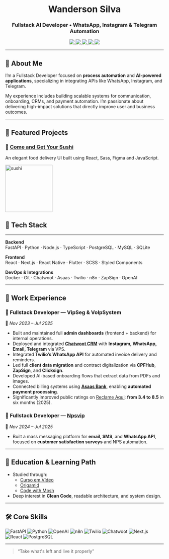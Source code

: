<h1 align="center">Wanderson Silva</h1>
<h3 align="center">Fullstack AI Developer • WhatsApp, Instagram & Telegram Automation</h3>

<p align="center">
  <a href="https://codewithsilva.com" target="_blank">
    <img src="https://img.shields.io/badge/Portfolio-000000?style=for-the-badge&logo=openapiinitiative&logoColor=white"/>
  </a>
  <a href="https://api.whatsapp.com/send?phone=5581987113364&text=Hey" target="_blank">
    <img src="https://img.shields.io/badge/WhatsApp-4CA143?style=for-the-badge&logo=whatsapp&logoColor=white"/>
  </a>
  <a href="https://t.me/codewithsilva" target="_blank">
    <img src="https://img.shields.io/badge/Telegram-2CA5E0?style=for-the-badge&logo=telegram&logoColor=white"/>
  </a>
  <a href="https://www.instagram.com/codewithsilva/" target="_blank">
    <img src="https://img.shields.io/badge/Instagram-C13584?style=for-the-badge&logo=instagram&logoColor=white"/>
  </a>
  <a href="https://drive.google.com/file/d/1NpsNMQDtEE0kVtluqV1O3Y0KLA1-PVj0/view?usp=drive_link" target="_blank">
    <img src="https://img.shields.io/badge/Resume-blue?style=for-the-badge&logo=googledocs&logoColor=white"/>
  </a>
</p>

---

## 🧠 About Me

I’m a Fullstack Developer focused on **process automation** and **AI-powered applications**, specializing in integrating APIs like WhatsApp, Instagram, and Telegram.

My experience includes building scalable systems for communication, onboarding, CRMs, and payment automation. I’m passionate about delivering high-impact solutions that directly improve user and business outcomes.

---

## 🚀 Featured Projects

### 🍣 [Come and Get Your Sushi](https://sushi-phi-three.vercel.app/)

An elegant food delivery UI built using React, Sass, Figma and JavaScript.

<img src="https://i.ibb.co/6535wH7/image.png" alt="sushi" height="150"/>

## 🧰 Tech Stack

---

**Backend**  
FastAPI · Python · Node.js · TypeScript · PostgreSQL · MySQL · SQLite

**Frontend**  
React · Next.js · React Native · Flutter · SCSS · Styled Components

**DevOps & Integrations**  
Docker · Git · Chatwoot · Asaas · Twilio · n8n · ZapSign · OpenAI

---

## 💼 Work Experience

### 🔹 Fullstack Developer — VipSeg & VolpSystem  
📍 *Nov 2023 – Jul 2025*

- Built and maintained full **admin dashboards** (frontend + backend) for internal operations.
- Deployed and integrated [**Chatwoot CRM**](https://github.com/chatwoot/chatwoot) with **Instagram, WhatsApp, Email, Telegram** via VPS.
- Integrated **Twilio’s WhatsApp API** for automated invoice delivery and reminders.
- Led full **client data migration** and contract digitalization via **CPFHub**, **ZapSign**, and **Clicksign**.
- Developed AI-based onboarding flows that extract data from PDFs and images.
- Connected billing systems using [**Asaas Bank**](https://asaas.com), enabling **automated payment processing**.
- Significantly improved public ratings on [Reclame Aqui](https://www.reclameaqui.com.br/empresa/vipseg-brasil/): **from 3.4 to 8.5** in six months (2025).

### 🔹 Fullstack Developer — [Npsvip](https://npsvip.com.br)  
📍 *Nov 2024 – Jul 2025*

- Built a mass messaging platform for **email, SMS**, and **WhatsApp API**, focused on **customer satisfaction surveys** and NPS automation.

---

## 🧠 Education & Learning Path

- Studied through:
  - [Curso em Vídeo](https://www.youtube.com/c/CursoemVídeo)
  - [Origamid](https://www.origamid.com/)
  - [Code with Mosh](https://codewithmosh.com/)
- Deep interest in **Clean Code**, readable architecture, and system design.

---

## 🛠️ Core Skills

![FastAPI](https://img.shields.io/badge/FastAPI-009688?style=flat-square&logo=fastapi&logoColor=white)
![Python](https://img.shields.io/badge/Python-3776AB?style=flat-square&logo=python&logoColor=white)
![OpenAI](https://img.shields.io/badge/OpenAI-412991?style=flat-square&logo=openai&logoColor=white)
![n8n](https://img.shields.io/badge/n8n-FE6D73?style=flat-square&logo=n8n&logoColor=white)
![Twilio](https://img.shields.io/badge/Twilio-F22F46?style=flat-square&logo=twilio&logoColor=white)
![Chatwoot](https://img.shields.io/badge/Chatwoot-1F2937?style=flat-square&logo=database&logoColor=white)
![Next.js](https://img.shields.io/badge/Next.js-000000?style=flat-square&logo=nextdotjs&logoColor=white)
![React](https://img.shields.io/badge/React-61DAFB?style=flat-square&logo=react&logoColor=black)
![PostgreSQL](https://img.shields.io/badge/PostgreSQL-4169E1?style=flat-square&logo=postgresql&logoColor=white)

---

> “Take what's left and live it properly”
